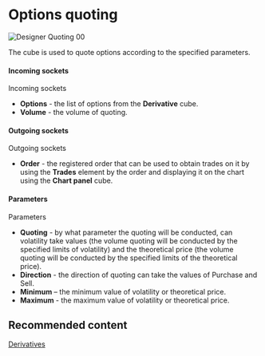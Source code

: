# Options quoting

![Designer Quoting 00](~/images/Designer_Quoting_00.png)

The cube is used to quote options according to the specified parameters.

#### Incoming sockets

Incoming sockets

- **Options** \- the list of options from the **Derivative** cube.
- **Volume** \- the volume of quoting.

#### Outgoing sockets

Outgoing sockets

- **Order** \- the registered order that can be used to obtain trades on it by using the **Trades** element by the order and displaying it on the chart using the **Chart panel** cube.

#### Parameters

Parameters

- **Quoting** \- by what parameter the quoting will be conducted, can volatility take values (the volume quoting will be conducted by the specified limits of volatility) and the theoretical price (the volume quoting will be conducted by the specified limits of the theoretical price).
- **Direction** \- the direction of quoting can take the values of Purchase and Sell.
- **Minimum** – the minimum value of volatility or theoretical price.
- **Maximum** \- the maximum value of volatility or theoretical price.

## Recommended content

[Derivatives](Designer_Derivatives.md)
